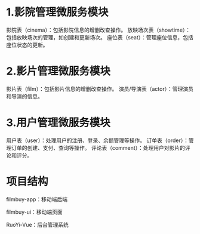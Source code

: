 # 1.影院管理微服务模块

影院表（cinema）：包括影院信息的增删改查操作。
放映场次表（showtime）：包括放映场次的管理，如创建和更新场次。
座位表（seat）：管理座位信息，包括座位状态的更新。

# 2.影片管理微服务模块

影片表（film）：包括影片信息的增删改查操作。
演员/导演表（actor）：管理演员和导演的信息。

# 3.用户管理微服务模块

用户表（user）：处理用户的注册、登录、余额管理等操作。
订单表（order）：管理订单的创建、支付、查询等操作。
评论表（comment）：处理用户对影片的评论和评分。

# 项目结构

filmbuy-app：移动端后端

filmbuy-ui：移动端页面

RuoYi-Vue：后台管理系统